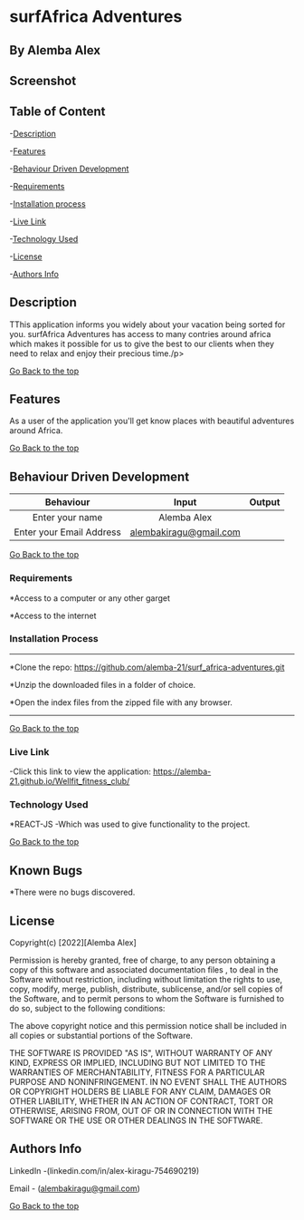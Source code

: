 # surfAfrica Adventures

## By Alemba Alex

## Screenshot
 

## Table of Content

-[Description](#description)

-[Features](#features)

-[Behaviour Driven Development](#Behaviour-Driven-Development)

-[Requirements](#requirements)

-[Installation process](#installation-process)

-[Live Link](#Live-Link)

-[Technology Used](#technology-Used)

-[License](#license)

-[Authors Info](#Authors-info)

## Description

<p>TThis application informs you widely about your vacation being sorted for you. surfAfrica Adventures has access to many contries around africa which makes it possible for us to give the best to our clients when they need to relax and enjoy their precious time./p>

[Go Back to the top](#surfAfrica-Adventures)

## Features

As a user of the application you'll get know places with beautiful adventures around Africa. 

[Go Back to the top](#surfAfrica-Adventures)

## Behaviour Driven Development

|Behaviour |Input   |Output
|:---------:|:-------:|:-------:|
|Enter your name | Alemba Alex |    |
|Enter your Email Address |alembakiragu@gmail.com |    |

[Go Back to the top](#surfAfrica-Adventures)

### Requirements

*Access to a computer or any other garget

*Access to the internet

### Installation Process

****

*Clone the repo: https://github.com/alemba-21/surf_africa-adventures.git

*Unzip the downloaded files in a folder of choice.

*Open the index files from the zipped file with any browser.
****

[Go Back to the top](#surfAfrica-Adventures)

### Live Link

-Click this link to view the application: https://alemba-21.github.io/Wellfit_fitness_club/

### Technology Used

*REACT-JS -Which was used to give functionality to the project.

[Go Back to the top](#surfAfrica-Adventures)

## Known Bugs

*There were no bugs discovered.

## License

Copyright(c) [2022][Alemba Alex]

Permission is hereby granted, free of charge, to any person obtaining a copy of this software and associated documentation files , to deal in the Software without restriction, including without limitation the rights to use, copy, modify, merge, publish, distribute, sublicense, and/or sell copies of the Software, and to permit persons to whom the Software is furnished to do so, subject to the following conditions:

The above copyright notice and this permission notice shall be included in all copies or substantial portions of the Software.

THE SOFTWARE IS PROVIDED "AS IS", WITHOUT WARRANTY OF ANY KIND, EXPRESS OR IMPLIED, INCLUDING BUT NOT LIMITED TO THE WARRANTIES OF MERCHANTABILITY, FITNESS FOR A PARTICULAR PURPOSE AND NONINFRINGEMENT. IN NO EVENT SHALL THE AUTHORS OR COPYRIGHT HOLDERS BE LIABLE FOR ANY CLAIM, DAMAGES OR OTHER LIABILITY, WHETHER IN AN ACTION OF CONTRACT, TORT OR OTHERWISE, ARISING FROM, OUT OF OR IN CONNECTION WITH THE SOFTWARE OR THE USE OR OTHER DEALINGS IN THE SOFTWARE.

## Authors Info

LinkedIn -(linkedin.com/in/alex-kiragu-754690219)

Email - (alembakiragu@gmail.com)

[Go Back to the top](#surfAfrica-Adventures)